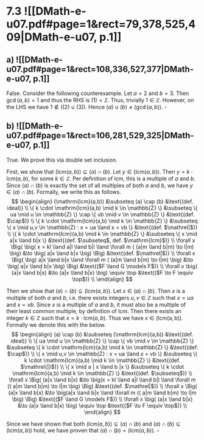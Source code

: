 
# 7.3 ![[DMath-e-u07.pdf#page=1&rect=79,378,525,409|DMath-e-u07, p.1]]
## a) ![[DMath-e-u07.pdf#page=1&rect=108,336,527,377|DMath-e-u07, p.1]]

False. Consider the following counterexample. Let $a=2$ and $b=3$. Then $\gcd(a, b) = 1$ and thus the RHS is $(1) = \mathbb{Z}$. Thus, trivially $1 \in \mathbb{Z}$. However, on the LHS we have $1 \not\in \big( (2) \cup (3) \big)$. Hence $(a) \cup (b) \neq (\gcd(a, b))$.
$\square$


## b) ![[DMath-e-u07.pdf#page=1&rect=106,281,529,325|DMath-e-u07, p.1]]
True. We prove this via double set inclusion.

First, we show that $(\mathrm{lcm}(a,b)) \subseteq (a) \cap (b)$. Let $y \in (\mathrm{lcm}(a, b))$. Then $y = k \cdot \mathrm{lcm}(a,b)$, for some $k \in \mathbb{Z}$. Per definition of $\mathrm{lcm}$, this is a multiple of $a$ and $b$. Since $(a) \cap (b)$ is exactly the set of all multiples of both $a$ and $b$, we have $y \in (a) \cap (b)$. Formally, we write this as follows.
$$
\begin{align}
(\mathrm{lcm}(a,b)) &\subseteq (a) \cap (b) &\text{(def. ideal)} \\
\{ k \cdot \mathrm{lcm}(a,b) \mid k \in \mathbb{Z} \} &\subseteq \{ ua \mid u \in \mathbb{Z} \} \cap \{ vb \mid v \in \mathbb{Z} \} &\text{(def. $\cap$)} \\
\{ k \cdot \mathrm{lcm}(a,b) \mid k \in \mathbb{Z} \} &\subseteq \{ x \mid u,v \in \mathbb{Z} : x = ua \land x = vb \} &\text{(def. $\mathrel|$)} \\
\{ k \cdot \mathrm{lcm}(a,b) \mid k \in \mathbb{Z} \} &\subseteq \{ x \mid a|x \land b|x \} &\text{(def. $\subseteq$, def. $\mathrm{lcm}$)} \\
\forall x \Big( \big( x = kl \land a|l \land b|l \land \forall m ( (a|m \land b|m) \to l|m) \big) &\to \big( a|x \land b|x \big) \Big) &\text{(def. $\mathrel|$)} \\
\forall x \Big( \big( a|x \land b|x \land \forall m ( (a|m \land b|m) \to l|m) \big) &\to \big( a|x \land b|x \big) \Big) &\text{($F \land G \models F$)} \\
\forall x \big( (a|x \land b|x) &\to (a|x \land b|x) \big)  \equiv \top &\text{($F \to F \equiv \top$)} \\
\end{align}
$$

Then we show that $(a) \cap (b) \subseteq (\mathrm{lcm} (a,b))$. Let $x \in (a) \cap (b)$. Then $x$ is a multiple of both $a$ and $b$, i.e. there exists integers $u, v \in \mathbb{Z}$ such that $x=ua$ and $x = vb$. Since $x$ is a multiple of $a$ and $b$, it must also be a multiple of their least common multiple, by definition of $\mathrm{lcm}$. Then there exists an integer $k \in \mathbb{Z}$ such that $x = k \cdot \mathrm{lcm}(a,b)$. Thus we have $x \in (\mathrm{lcm(a,b))}$. Formally we denote this with the below.
$$
\begin{align}
(a) \cap (b) &\subseteq (\mathrm{lcm}(a,b)) &\text{(def. ideal)} \\
\{ ua \mid u \in \mathbb{Z} \} \cap \{ vb \mid v \in \mathbb{Z} \} &\subseteq \{ k \cdot \mathrm{lcm}(a,b) \mid k \in \mathbb{Z} \} &\text{(def. $\cap$)} \\
\{ x \mid u,v \in \mathbb{Z} : x = ua \land x = vb \} &\subseteq \{ k \cdot \mathrm{lcm}(a,b) \mid k \in \mathbb{Z} \} &\text{(def. $\mathrel{|}$)} \\
\{ x \mid a | x \land b |x \} &\subseteq \{ k \cdot \mathrm{lcm}(a,b) \mid k \in \mathbb{Z} \} &\text{(def. $\subseteq$)}
\\
\forall x \Big( (a|x \land b|x) &\to  \big(x = kl \land a|l \land b|l \land \forall m (( a|m \land b|m) \to l|m \big) \Big) &\text{(def. $\mathrel|$)} \\
\forall x \Big( (a|x \land b|x) &\to  \big(a|x \land b|x \land \forall m (( a|m \land b|m) \to l|m \big) \Big) &\text{($F \land G \models F$)} \\
\forall x \big( (a|x \land b|x) &\to  (a|x \land b|x) \big) \equiv \top &\text{($F \to F \equiv \top$)} \\
\end{align}
$$

Since we have shown that both $(\mathrm{lcm}(a,b)) \subseteq (a) \cap (b)$ and $(a) \cap (b) \subseteq (\mathrm{lcm}(a,b))$ hold, we have proven that $(a) \cap (b) = (\mathrm{lcm}(a,b))$.
$\square$
